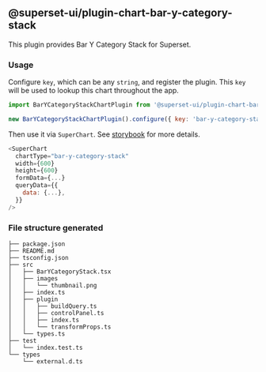 ## @superset-ui/plugin-chart-bar-y-category-stack

This plugin provides Bar Y Category Stack for Superset.

### Usage

Configure `key`, which can be any `string`, and register the plugin. This `key` will be used to
lookup this chart throughout the app.

```js
import BarYCategoryStackChartPlugin from '@superset-ui/plugin-chart-bar-y-category-stack';

new BarYCategoryStackChartPlugin().configure({ key: 'bar-y-category-stack' }).register();
```

Then use it via `SuperChart`. See
[storybook](https://apache-superset.github.io/superset-ui/?selectedKind=plugin-chart-bar-y-category-stack)
for more details.

```js
<SuperChart
  chartType="bar-y-category-stack"
  width={600}
  height={600}
  formData={...}
  queryData={{
    data: {...},
  }}
/>
```

### File structure generated

```
├── package.json
├── README.md
├── tsconfig.json
├── src
│   ├── BarYCategoryStack.tsx
│   ├── images
│   │   └── thumbnail.png
│   ├── index.ts
│   ├── plugin
│   │   ├── buildQuery.ts
│   │   ├── controlPanel.ts
│   │   ├── index.ts
│   │   └── transformProps.ts
│   └── types.ts
├── test
│   └── index.test.ts
└── types
    └── external.d.ts
```
